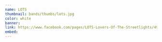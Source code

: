```yaml
---
name: LOTS
thumbnail: bands/thumbs/lots.jpg
color: white
banner:
link: https://www.facebook.com/pages/LOTS-Lovers-Of-The-Streetlights/498703563596476
embed:
---
```


